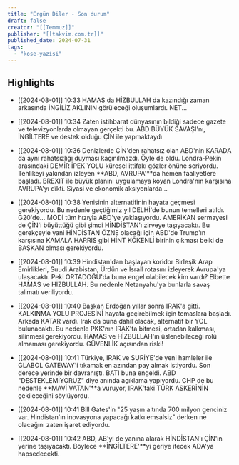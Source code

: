 ```yaml
---
title: "Ergün Diler - Son durum"
draft: false
creator: "[[Temmuz]]"
publisher: "[[takvim.com.tr]]"
published_date: 2024-07-31
tags:
  - "kose-yazisi"
---
```



## Highlights
* [[2024-08-01]] 10:33  HAMAS da HİZBULLAH da kazındığı zaman arkasında İNGİLİZ AKLININ görüleceği oluşumlardı. NET...

* [[2024-08-01]] 10:34  Zaten istihbarat dünyasının bildiği sadece gazete ve televizyonlarda olmayan gerçekti bu. ABD BÜYÜK SAVAŞI'nı, İNGİLTERE ve destek olduğu ÇİN ile yapmaktaydı

* [[2024-08-01]] 10:36  Denizlerde ÇİN'den rahatsız olan ABD'nin KARADA da aynı rahatsızlığı duyması kaçınılmazdı. Öyle de oldu. Londra-Pekin arasındaki DEMİR İPEK YOLU küresel ittifakı gözler önüne seriyordu. Tehlikeyi yakından izleyen **ABD, AVRUPA'**da hemen faaliyetlere başladı. BREXIT ile büyük planını uygulamaya koyan Londra'nın karşısına AVRUPA'yı dikti. Siyasi ve ekonomik aksiyonlarda...

* [[2024-08-01]] 10:38  Yenisinin alternatifinin hayata geçmesi gerekiyordu. Bu nedenle geçtiğimiz yıl DELHİ'de bunun temelleri atıldı. G20'de... MODİ tüm hızıyla ABD'ye yaklaşıyordu. AMERİKAN sermayesi de ÇİN'i büyüttüğü gibi şimdi HİNDİSTAN'ı zirveye taşıyacaktı. Bu gerekçeyle yani HİNDİSTAN ÖZNE olacağı için ABD'de Trump'ın karşısına KAMALA HARRIS gibi HİNT KÖKENLİ birinin çıkması belki de BAŞKAN olması gerekiyordu.

* [[2024-08-01]] 10:39  Hindistan'dan başlayan koridor Birleşik Arap Emirlikleri, Suudi Arabistan, Ürdün ve İsrail rotasını izleyerek Avrupa'ya ulaşacaktı. Peki ORTADOĞU'da buna engel olabilecek kim vardı? Elbette HAMAS ve HİZBULLAH. Bu nedenle Netanyahu'ya bunlarla savaş talimatı veriliyordu.

* [[2024-08-01]] 10:40  Başkan Erdoğan yıllar sonra IRAK'a gitti. KALKINMA YOLU PROJESİNİ hayata geçirebilmek için temaslara başladı. Arkada KATAR vardı. Irak da buna dahil olacak, alternatif bir YOL bulunacaktı. Bu nedenle PKK'nın IRAK'ta bitmesi, ortadan kalkması, silinmesi gerekiyordu. HAMAS ve HİZBULLAH'ın üslenebileceği rolü almaması gerekiyordu. GÜVENLİK açısından riski!

* [[2024-08-01]] 10:41  Türkiye, IRAK ve SURİYE'de yeni hamleler ile GLABOL GATEWAY'i tıkamak en azından pay almak istiyordu. Son derece yerinde bir davranıştı. BATI buna engeldi. ABD "DESTEKLEMİYORUZ" diye anında açıklama yapıyordu. CHP de bu nedenle **MAVİ VATAN'**a vuruyor, IRAK'taki TÜRK ASKERİNİN çekileceğini söylüyordu.

* [[2024-08-01]] 10:41  Bill Gates'in "25 yaşın altında 700 milyon genciniz var. Hindistan'ın inovasyona yapacağı katkı emsalsiz" derken ne olacağını zaten işaret ediyordu.

* [[2024-08-01]] 10:42  ABD, AB'yi de yanına alarak HİNDİSTAN'ı ÇİN'in yerine taşıyacaktı. Böylece **İNGİLTERE'**yi geriye itecek ADA'ya hapsedecekti.

